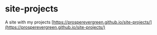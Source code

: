 # site-projects
A site with my projects [https://prosperevergreen.github.io/site-projects/](https://prosperevergreen.github.io/site-projects/)
